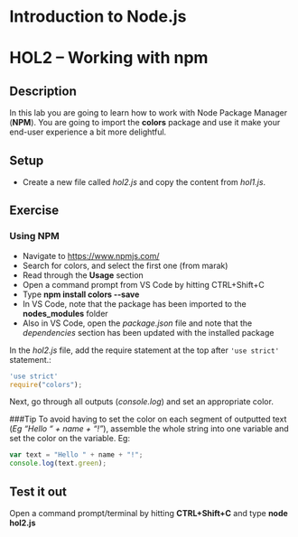 # Introduction to Node.js
# HOL2 – Working with npm
## Description
In this lab you are going to learn how to work with Node Package Manager (**NPM**). You are going to import the **colors** package and use it make your end-user experience a bit more delightful.
## Setup
* Create a new file called *hol2.js* and copy the content from *hol1.js*.

## Exercise
### Using NPM
* Navigate to https://www.npmjs.com/
* Search for colors, and select the first one (from marak)
* Read through the **Usage** section
* Open a command prompt from VS Code by hitting CTRL+Shift+C
* Type **npm install colors --save**
* In VS Code, note that the package has been imported to the **nodes_modules** folder
* Also in VS Code, open the *package.json* file and note that the *dependencies* section has been updated with the installed package

In the *hol2.js* file, add the require statement at the top after ```'use strict'``` statement.:
```js
'use strict'
require("colors");
```

Next, go through all outputs (*console.log*) and set an appropriate color. 

###Tip
To avoid having to set the color on each segment of outputted text (*Eg “Hello “ + name + “!”*), assemble the whole string into one variable and set the color on the variable. Eg:
```js
var text = "Hello " + name + "!";
console.log(text.green);
```

## Test it out
Open a command prompt/terminal by hitting **CTRL+Shift+C** and type **node hol2.js**

